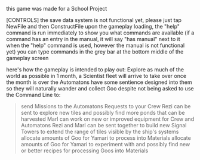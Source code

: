 this game was made for a School Project

[CONTROLS]
the save data system is not functional yet, please just tap NewFile and then ConstructFile
upon the gameplay loading, the "help" command is run immediately to show you what commands are available
(if a command has an entry in the manual, it will say "has manual" next to it when the "help" command is used, however the manual is not functional yet)
you can type commands in the grey bar at the bottom middle of the gameplay screen

here's how the gameplay is intended to play out:
Explore as much of the world as possible in 1 month, a Scientist fleet will arrive to take over once the month is over
the Automatons have some sentience designed into them so they will naturally wander and collect Goo despite not being asked to
use the Command Line to:
> send Missions to the Automatons
> Requests to your Crew
> Rezi can be sent to explore new tiles and possibly find more ponds that can be harvested
> Marl can work on new or improved equipment for Crew and Automatons
> Rezi and Marl can be sent together to build new Signal Towers to extend the range of tiles visible by the ship's systems
> allocate amounts of Goo for Yamari to process into Materials
> allocate amounts of Goo for Yamari to experiment with and possibly find new or better recipes for processing Goos into Materials
